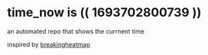 # time_now is (( 1693702800739 ))

an automated repo that shows the currnent time

inspired by [breakingheatmap](https://github.com/breakingheatmap/breakingheatmap)